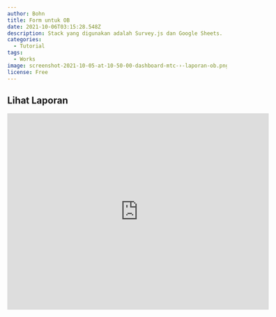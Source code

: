 ```yaml
---
author: Bohn
title: Form untuk OB
date: 2021-10-06T03:15:28.548Z
description: Stack yang digunakan adalah Survey.js dan Google Sheets.
categories:
  - Tutorial
tags:
  - Works
image: screenshot-2021-10-05-at-10-50-00-dashboard-mtc-›-laporan-ob.png
license: Free
---
```

## Lihat Laporan

<iframe width="600" height="450" src="https://datastudio.google.com/embed/reporting/d7f5c55d-16d4-44aa-90d8-c9df58242672/page/p_hjri8ogznc" frameborder="0" style="border:0" allowfullscreen></iframe>